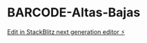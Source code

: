 # BARCODE-Altas-Bajas

[Edit in StackBlitz next generation editor ⚡️](https://stackblitz.com/~/github.com/milu11/BARCODE-Altas-Bajas)